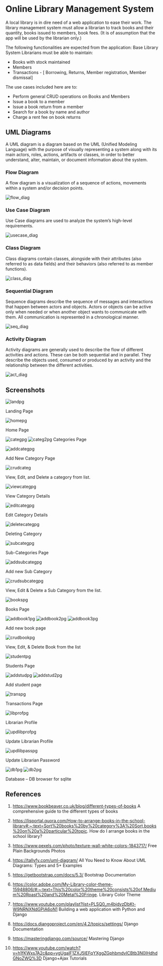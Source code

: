 # Online Library Management System

A local library is in dire need of a web application to ease their work. The library management system must allow a librarian to track books and their quantity, books issued to members, book fees. (It is of assumption that the app will be used by the librarian only.)

The following functionalities are expected from the application:
Base Library System
Librarians must be able to maintain:
- Books with stock maintained
- Members
- Transactions - [ Borrowing, Returns, Member registration, Member dismissal]
  
The use cases included here are to:
- Perform general CRUD operations on Books and Members
-	Issue a book to a member
- Issue a book return from a member
- Search for a book by name and author
- Charge a rent fee on book returns

## UML Diagrams
A UML diagram is a diagram based on the UML (Unified Modeling Language) with the purpose of visually representing a system along with its main actors, roles, actions, artifacts or classes, in order to better understand, alter, maintain, or document information about the system.

### Flow Diagram
A flow diagram is a visualization of a sequence of actions, movements within a system and/or decision points.

![flow_diag](/olms_screenshots/flowdiagram.PNG)

### Use Case Diagram
Use Case diagrams are used to analyze the system’s high-level requirements.

![usecase_diag](/olms_screenshots/usecase.png)

### Class Diagram
Class diagrams contain classes, alongside with their attributes (also referred to as data fields) and their behaviors (also referred to as member functions).

![class_diag](/olms_screenshots/classdiag.png)

### Sequential Diagram
Sequence diagrams describe the sequence of messages and interactions that happen between actors and objects. Actors or objects can be active only when needed or when another object wants to communicate with them. All communication is represented in a chronological manner.
 
![seq_diag](/olms_screenshots/seqdiag.png)

### Activity Diagram
Activity diagrams are generally used to describe the flow of different activities and actions. These can be both sequential and in parallel. They describe the objects used, consumed or produced by an activity and the relationship between the different activities. 

![act_diag](/olms_screenshots/activitydiag.png)


## Screenshots

![landpg](/olms_screenshots/landpage.png)
 
Landing Page

![homepg](/olms_screenshots/homepage.png)
 
Home Page

![categpg](/olms_screenshots/categ1.png)
![categ2pg](/olms_screenshots/categ2.png)
Categories Page

![addcategpg](/olms_screenshots/addcateg.png)

Add New Category Page

![crudcateg](/olms_screenshots/crudcateg.png)

View, Edit, and Delete a category from list.

![viewcategpg](/olms_screenshots/viewcateg.png)

View Category Details

![editcategpg](/olms_screenshots/editcateg.png)

Edit Category Details

![deletecategpg](/olms_screenshots/deletecateg.png)
 
Deleting Category

![subcategpg](/olms_screenshots/subcateg.png)
 
Sub-Categories Page

![addsubcategpg](/olms_screenshots/addsubcateg.png)

Add new Sub Category

![crudsubcategpg](/olms_screenshots/crudsubcateg.png)

View, Edit & Delete a Sub Category from the list.

![bookspg](/olms_screenshots/bookspage.png)
 
Books Page

![addbook1pg](/olms_screenshots/addbook.png)
![addbook2pg](/olms_screenshots/addbook2.png)
![addbook3pg](/olms_screenshots/addbook3.png)
 
Add new book page

![crudbookpg](/olms_screenshots/crudbook.png)
 
View, Edit, & Delete Book from the list

![studentpg](/olms_screenshots/studentpage.png)
 
Students Page

![addstudpg](/olms_screenshots/addstudent1.png)
![addstud2pg](/olms_screenshots/addstudent2.png)
 
Add student page

![transpg](/olms_screenshots/transactionspage.png)
 
Transactions Page

![libprofpg](/olms_screenshots/librarianprofile.png)
 
Librarian Profile

![updlibprofpg](/olms_screenshots/updatelibprofile.png)
 
Update Librarian Profile

![updlibpasspg](/olms_screenshots/updatelilbpassword.png)

Update Librarian Password

![db1pg](/olms_screenshots/db1.png)
![db2pg](/olms_screenshots/db2.png)

Database – DB browser for sqlite 
 









## References
1. https://www.bookbeaver.co.uk/blog/different-types-of-books A comprehensive guide to the different types of books
2. https://lisportal.quora.com/How-to-arrange-books-in-the-school-library#:~:text=Sort%20books%20by%20category%3A%20Sort,books%20on%20a%20particular%20topic. How do I arrange books in the school library?
3. https://www.pexels.com/photo/texture-wall-white-colors-1843717/ Free Plain Backgrounds Photos

4. https://tallyfy.com/uml-diagram/ All You Need to Know About UML Diagrams: Types and 5+ Examples
5. https://getbootstrap.com/docs/5.3/ Bootstrap Documentation
6. https://color.adobe.com/My-Library-color-theme-15948806/#:~:text=This%20color%20theme%20consists%20of,Medium%20Roast%20and%20Metal%20Fringe. Library Color Theme
7. https://www.youtube.com/playlist?list=PLSQ0_m4bjdvzDbKt-W9NRNXNdGPIA6oN1 Building a web application with Python and Django
8. https://docs.djangoproject.com/en/4.2/topics/settings/ Django Documentation
9. https://masteringdjango.com/source/ Mastering Django
10. https://www.youtube.com/watch?v=h1fKWxs7A2c&pp=ygUgalF1ZXJ5IEFqYXggZGphbmdvICBtb3N0IHdhdGNoZWQ%3D Django+Ajax Tutorials



